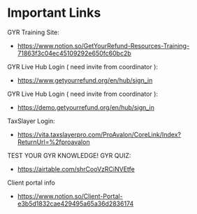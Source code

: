 # Important Links

GYR Training Site:
- https://www.notion.so/GetYourRefund-Resources-Training-71863f3c04ec45109292e650fc60bc2b

GYR Live Hub Login ( need invite from coordinator ):
- https://www.getyourrefund.org/en/hub/sign_in

GYR Live Hub Login ( need invite from coordinator ):
- https://demo.getyourrefund.org/en/hub/sign_in

TaxSlayer Login:
- https://vita.taxslayerpro.com/ProAvalon/CoreLink/Index?ReturnUrl=%2fproavalon

TEST YOUR GYR KNOWLEDGE!
GYR QUIZ:
- https://airtable.com/shrCooVzRCiNVEtfe

Client portal info
- https://www.notion.so/Client-Portal-e3b5d1832cae429495a65a36d2836174

